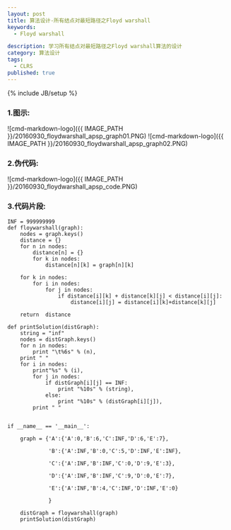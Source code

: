 ```yaml
---
layout: post
title: 算法设计-所有结点对最短路径之Floyd warshall
keywords:
  - Floyd warshall

description: 学习所有结点对最短路径之Floyd warshall算法的设计
category: 算法设计
tags:
  - CLRS
published: true
---
```

{% include JB/setup %}



<!--more-->

### 1.图示:
![cmd-markdown-logo]({{ IMAGE_PATH }}/20160930_floydwarshall_apsp_graph01.PNG)
![cmd-markdown-logo]({{ IMAGE_PATH }}/20160930_floydwarshall_apsp_graph02.PNG)
### 2.伪代码:
![cmd-markdown-logo]({{ IMAGE_PATH }}/20160930_floydwarshall_apsp_code.PNG)

### 3.代码片段:
```
INF = 999999999
def floywarshall(graph):
    nodes = graph.keys()
    distance = {}
    for n in nodes:
        distance[n] = {}
        for k in nodes:
            distance[n][k] = graph[n][k]

    for k in nodes:
        for i in nodes:
            for j in nodes:
                if distance[i][k] + distance[k][j] < distance[i][j]:
                    distance[i][j] = distance[i][k]+distance[k][j]

    return  distance

def printSolution(distGraph):
    string = "inf"
    nodes = distGraph.keys()
    for n in nodes:
        print "\t%6s" % (n),
    print " "
    for i in nodes:
        print"%s" % (i),
        for j in nodes:
            if distGraph[i][j] == INF:
                print "%10s" % (string),
            else:
                print "%10s" % (distGraph[i][j]),
        print " "


if __name__ == '__main__':

    graph = {'A':{'A':0,'B':6,'C':INF,'D':6,'E':7},

             'B':{'A':INF,'B':0,'C':5,'D':INF,'E':INF},

             'C':{'A':INF,'B':INF,'C':0,'D':9,'E':3},

             'D':{'A':INF,'B':INF,'C':9,'D':0,'E':7},

             'E':{'A':INF,'B':4,'C':INF,'D':INF,'E':0}

             }

    distGraph = floywarshall(graph)
    printSolution(distGraph)

```
